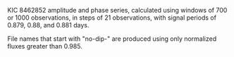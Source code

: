 KIC 8462852 amplitude and phase series, calculated using
windows of 700 or 1000 observations, in steps of 21 observations, 
with signal periods of 0.879, 0.88, and 0.881 days.

File names that start with "no-dip-" are produced using
only normalized fluxes greater than 0.985.
